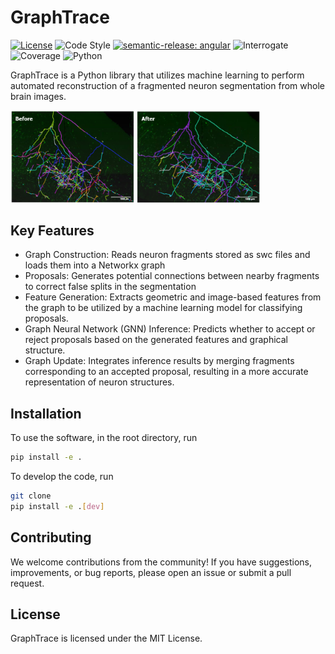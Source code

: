 # GraphTrace

[![License](https://img.shields.io/badge/license-MIT-brightgreen)](LICENSE)
![Code Style](https://img.shields.io/badge/code%20style-black-black)
[![semantic-release: angular](https://img.shields.io/badge/semantic--release-angular-e10079?logo=semantic-release)](https://github.com/semantic-release/semantic-release)
![Interrogate](https://img.shields.io/badge/interrogate-37.5%25-red)
![Coverage](https://img.shields.io/badge/coverage-100%25-brightgreen?logo=codecov)
![Python](https://img.shields.io/badge/python->=3.7-blue?logo=python)


GraphTrace is a Python library that utilizes machine learning to perform automated reconstruction of a fragmented neuron segmentation from whole brain images.

<p>
  <img src="imgs/result.png" width="400" alt="Example of before and after run obtained with GraphTrace">
</p>

## Key Features

- Graph Construction: Reads neuron fragments stored as swc files and loads them into a Networkx graph
- Proposals: Generates potential connections between nearby fragments to correct false splits in the segmentation
- Feature Generation: Extracts geometric and image-based features from the graph to be utilized by a machine learning model for classifying proposals.
- Graph Neural Network (GNN) Inference: Predicts whether to accept or reject proposals based on the generated features and graphical structure.
- Graph Update: Integrates inference results by merging fragments corresponding to an accepted proposal, resulting in a more accurate representation of neuron structures.

## Installation
To use the software, in the root directory, run
```bash
pip install -e .
```

To develop the code, run
```bash
git clone 
pip install -e .[dev]
```

## Contributing
We welcome contributions from the community! If you have suggestions, improvements, or bug reports, please open an issue or submit a pull request.

## License
GraphTrace is licensed under the MIT License.
